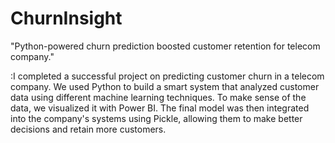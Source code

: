# ChurnInsight
"Python-powered churn prediction boosted customer retention for telecom company."

:I completed a successful project on predicting customer churn in a
telecom company. We used Python to build a smart system that
analyzed customer data using different machine learning techniques.
To make sense of the data, we visualized it with Power BI. The final
model was then integrated into the company's systems using Pickle,
allowing them to make better decisions and retain more customers.
